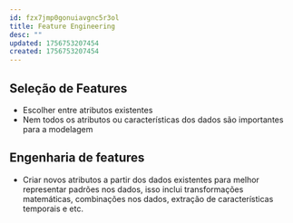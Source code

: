 ```yaml
---
id: fzx7jmp0gonuiavgnc5r3ol
title: Feature Engineering
desc: ""
updated: 1756753207454
created: 1756753207454
---
```


## Seleção de Features

- Escolher entre atributos existentes
- Nem todos os atributos ou características dos dados são importantes para a modelagem

## Engenharia de features

- Criar novos atributos a partir dos dados existentes para melhor representar padrões nos dados, isso inclui transformações matemáticas, combinações nos dados, extração de características temporais e etc.
